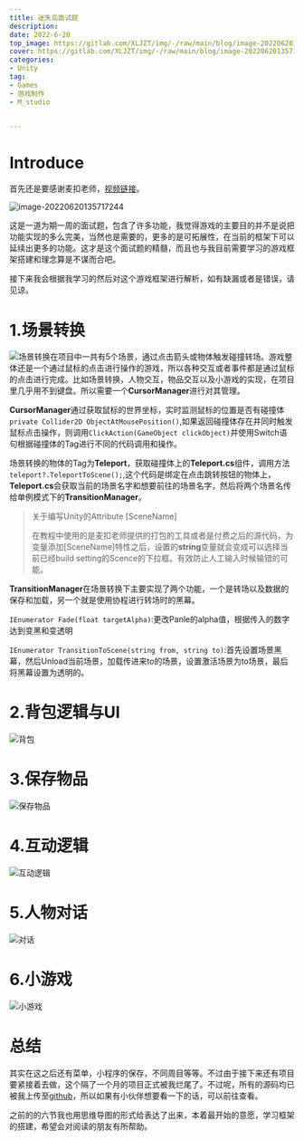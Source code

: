 ```yaml
---
title: 迷失岛面试题
description: 
date: 2022-6-20
top_image: https://gitlab.com/XLJZT/img/-/raw/main/blog/image-20220620135717244.png
cover: https://gitlab.com/XLJZT/img/-/raw/main/blog/image-20220620135717244.png
categories: 
- Unity
tag: 
- Games
- 游戏制作
- M_studio


---
```


# Introduce

首先还是要感谢麦扣老师，[视频链接](https://www.bilibili.com/video/BV1vY4y1W7YD/?spm_id_from=333.788&vd_source=cb5794df42f8077181bc5f31958ae7df)。

![image-20220620135717244](https://gitlab.com/XLJZT/img/-/raw/main/blog/image-20220620135717244.png)

这是一道为期一周的面试题，包含了许多功能，我觉得游戏的主要目的并不是说把功能实现的多么完美，当然也是需要的，更多的是可拓展性，在当前的框架下可以延续出更多的功能。这才是这个面试题的精髓，而且也与我目前需要学习的游戏框架搭建和理念算是不谋而合吧。

接下来我会根据我学习的然后对这个游戏框架进行解析，如有缺漏或者是错误，请见谅。

# 1.场景转换

![场景转换](https://gitlab.com/XLJZT/img/-/raw/main/blog/%E5%9C%BA%E6%99%AF%E8%BD%AC%E6%8D%A2.png)在项目中一共有5个场景，通过点击箭头或物体触发碰撞转场。游戏整体还是一个通过鼠标的点击进行操作的游戏，所以各种交互或者事件都是通过鼠标的点击进行完成。比如场景转换，人物交互，物品交互以及小游戏的实现，在项目里几乎用不到键盘。所以需要一个**CursorManager**进行对其管理。

**CursorManager**通过获取鼠标的世界坐标，实时监测鼠标的位置是否有碰撞体` private Collider2D ObjectAtMousePosition()`,如果返回碰撞体存在并同时触发鼠标点击操作，则调用`ClickAction(GameObject clickObject)`并使用Switch语句根据碰撞体的Tag进行不同的代码调用和操作。

场景转换的物体的Tag为**Teleport**，获取碰撞体上的**Teleport.cs**组件，调用方法`teleport?.TeleportToScene();`,这个代码是绑定在点击跳转按钮的物体上，**Teleport.cs**会获取当前的场景名字和想要前往的场景名字，然后将两个场景名传给单例模式下的**TransitionManager**。

> 关于编写Unity的Attribute [SceneName]
>
> 在教程中使用的是麦扣老师提供的打包的工具或者是付费之后的源代码，为变量添加[SceneName]特性之后，设置的**string**变量就会变成可以选择当前已经build setting的Scence的下拉框。有效防止人工输入时候输错的可能。

**TransitionManager**在场景转换下主要实现了两个功能，一个是转场以及数据的保存和加载，另一个就是使用协程进行转场时的黑幕。

`IEnumerator Fade(float targetAlpha)`:更改Panle的alpha值，根据传入的数字达到变黑和变透明

`IEnumerator TransitionToScene(string from, string to)`:首先设置场景黑幕，然后Unload当前场景，加载传进来to的场景，设置激活场景为to场景，最后将黑幕设置为透明的。

# 2.背包逻辑与UI

![背包](https://gitlab.com/XLJZT/img/-/raw/main/blog/%E8%83%8C%E5%8C%85.png)

# 3.保存物品

![保存物品](https://gitlab.com/XLJZT/img/-/raw/main/blog/%E4%BF%9D%E5%AD%98%E7%89%A9%E5%93%81.png)

# 4.互动逻辑

![互动逻辑](https://gitlab.com/XLJZT/img/-/raw/main/blog/%E4%BA%92%E5%8A%A8%E9%80%BB%E8%BE%91.png)

# 5.人物对话

![对话](https://gitlab.com/XLJZT/img/-/raw/main/blog/%E5%AF%B9%E8%AF%9D.png)

# 6.小游戏

![小游戏](https://gitlab.com/XLJZT/img/-/raw/main/blog/%E5%B0%8F%E6%B8%B8%E6%88%8F.png)

# 总结

其实在这之后还有菜单，小程序的保存，不同周目等等。不过由于接下来还有项目要紧接着去做，这个隔了一个月的项目正式被我烂尾了。不过呢，所有的源码均已被我上传至[github](https://github.com/XLJZT/UnityProject/tree/main/%E8%BF%B7%E5%A4%B1%E5%B2%9BIsoland)，所以如果有小伙伴想要看一下的话，可以前往查看。

之前的的六节我也用思维导图的形式给表达了出来，本着最开始的意愿，学习框架的搭建，希望会对阅读的朋友有所帮助。

